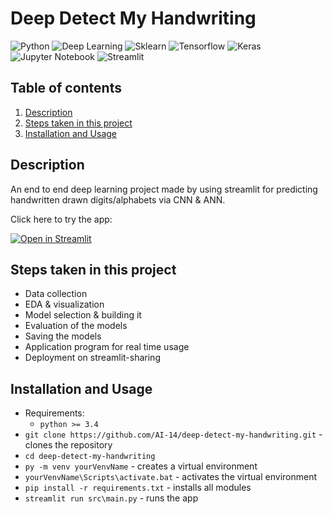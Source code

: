 # Deep Detect My Handwriting
![Python](https://img.shields.io/badge/-Python-black?style=flat&logo=python)
![Deep Learning](https://img.shields.io/badge/-Deep%20Learning-566be8?style=flat)
![Sklearn](https://img.shields.io/badge/-Sklearn-1fb30e?style=flat)
![Tensorflow](https://img.shields.io/badge/-Tensorflow-gray?style=flat&logo=tensorflow)
![Keras](https://img.shields.io/badge/-Keras-gray?style=flat&logo=keras)
![Jupyter Notebook](https://img.shields.io/badge/-Jupyter%20Notebook-black?style=flat&logo=jupyter)
![Streamlit](https://img.shields.io/badge/-Streamlit-f0806c?style=flat)

## Table of contents
1. [Description](#description)
2. [Steps taken in this project](#project-steps)
3. [Installation and Usage](#installation-usage)

## Description <a name="description"></a>
An end to end deep learning project made by using streamlit for predicting handwritten drawn digits/alphabets via CNN & ANN.

Click here to try the app: 
   
[![Open in Streamlit](https://static.streamlit.io/badges/streamlit_badge_black_white.svg)](https://ai-14-deep-detect-my-handwriting-srcmain-ltg1gw.streamlit.app/)

## Steps taken in this project <a name="project-steps"></a>
- Data collection
- EDA & visualization
- Model selection & building it
- Evaluation of the models
- Saving the models
- Application program for real time usage
- Deployment on streamlit-sharing

## Installation and Usage <a name="installation-usage"></a>
- Requirements:
   - `python >= 3.4`
- `git clone https://github.com/AI-14/deep-detect-my-handwriting.git` - clones the repository
- `cd deep-detect-my-handwriting`
- `py -m venv yourVenvName` - creates a virtual environment
- `yourVenvName\Scripts\activate.bat` - activates the virtual environment
- `pip install -r requirements.txt` - installs all modules
- `streamlit run src\main.py` - runs the app
